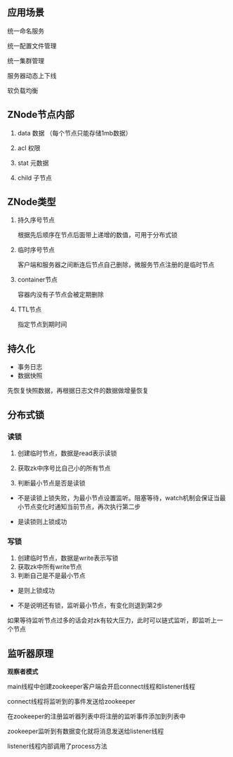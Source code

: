 ## 应用场景

统一命名服务

统一配置文件管理

统一集群管理

服务器动态上下线

软负载均衡

## ZNode节点内部

1. data 数据 （每个节点只能存储1mb数据）

2. acl 权限

3. stat 元数据

4. child 子节点

## ZNode类型

1. 持久序号节点

   根据先后顺序在节点后面带上递增的数值，可用于分布式锁

2. 临时序号节点

   客户端和服务器之间断连后节点自己删除，微服务节点注册的是临时节点

3. container节点

   容器内没有子节点会被定期删除

4. TTL节点

   指定节点到期时间

## 持久化

- 事务日志
- 数据快照

先恢复快照数据，再根据日志文件的数据做增量恢复

## 分布式锁

### 读锁

1. 创建临时节点，数据是read表示读锁

2. 获取zk中序号比自己小的所有节点

3. 判断最小节点是否是读锁

- 不是读锁上锁失败，为最小节点设置监听。阻塞等待，watch机制会保证当最小节点变化时通知当前节点，再次执行第二步

- 是读锁则上锁成功

### 写锁  

1. 创建临时节点，数据是write表示写锁
2. 获取zk中所有write节点
3. 判断自己是不是最小节点

- 是则上锁成功

- 不是说明还有锁，监听最小节点，有变化则退到第2步

如果等待监听节点过多的话会对zk有较大压力，此时可以链式监听，即监听上一个节点

## 监听器原理

**观察者模式**

main线程中创建zookeeper客户端会开启connect线程和listener线程

connect线程将监听到的事件发送给zookeeper

在zookeeper的注册监听器列表中将注册的监听事件添加到列表中

zookeeper监听到有数据变化就将消息发送给listener线程

listener线程内部调用了process方法